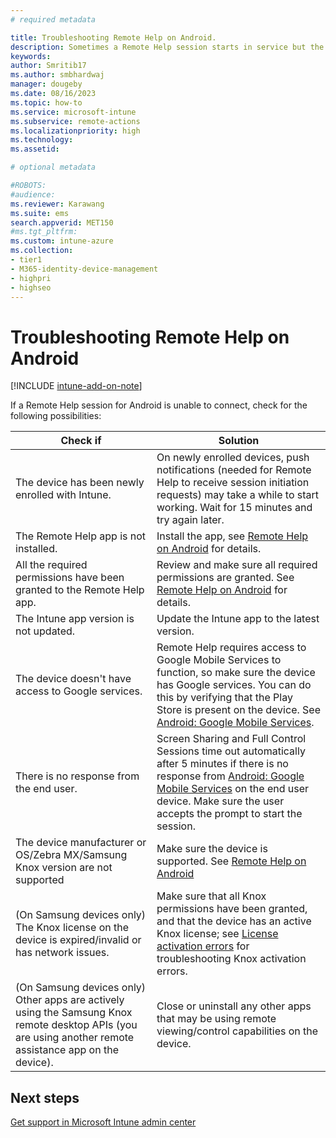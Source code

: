 ```yaml
---
# required metadata

title: Troubleshooting Remote Help on Android. 
description: Sometimes a Remote Help session starts in service but the client connection is not established. Learn more about the possible causes in this article, and how to resolve them.
keywords:
author: Smritib17
ms.author: smbhardwaj
manager: dougeby
ms.date: 08/16/2023
ms.topic: how-to
ms.service: microsoft-intune
ms.subservice: remote-actions
ms.localizationpriority: high
ms.technology:
ms.assetid: 

# optional metadata

#ROBOTS:
#audience:
ms.reviewer: Karawang
ms.suite: ems
search.appverid: MET150
#ms.tgt_pltfrm:
ms.custom: intune-azure
ms.collection:
- tier1
- M365-identity-device-management
- highpri
- highseo
---
```

 
# Troubleshooting Remote Help on Android

[!INCLUDE [intune-add-on-note](../includes/intune-add-on-note.md)]

If a Remote Help session for Android is unable to connect, check for the following possibilities:

  | Check if                      | Solution                                           |
  |-----------------------------------|-----------------------------------------------|
  | The device has been newly enrolled with Intune. | On newly enrolled devices, push notifications (needed for Remote Help to receive session initiation requests) may take a while to start working. Wait for 15 minutes and try again later.|
  | The Remote Help app is not installed. | Install the app, see [Remote Help on Android](remote-help-android.md#deploy-remote-help-app) for details. |
  | All the required permissions have been granted to the Remote Help app. | Review and make sure all required permissions are granted. See [Remote Help on Android](remote-help-android.md#prerequisites-for-remote-help-on-android) for details. |
  | The Intune app version is not updated. | Update the Intune app to the latest version. |
  | The device doesn't have access to Google services. | Remote Help requires access to Google Mobile Services to function, so make sure the device has Google services. You can do this by verifying that the Play Store is present on the device. See [Android: Google Mobile Services](https://www.android.com/gms/). |
  | There is no response from the end user. | Screen Sharing and Full Control Sessions time out automatically after 5 minutes if there is no response from [Android: Google Mobile Services](https://www.android.com/gms/) on the end user device. Make sure the user accepts the prompt to start the session. |
  | The device manufacturer or OS/Zebra MX/Samsung Knox version are not supported | Make sure the device is supported. See [Remote Help on Android](remote-help-android.md#supported-devices) |
  | (On Samsung devices only) The Knox license on the device is expired/invalid or has network issues.  | Make sure that all Knox permissions have been granted, and that the device has an active Knox license; see [License activation errors](https://configure.samsungknox.com/files/knox-configure-getting-started/Content/license-activation-errors.htm) for troubleshooting Knox activation errors. |
  | (On Samsung devices only) Other apps are actively using the Samsung Knox remote desktop APIs (you are using another remote assistance app on the device). | Close or uninstall any other apps that may be using remote viewing/control capabilities on the device. |

## Next steps

[Get support in Microsoft Intune admin center](../../get-support.md)
